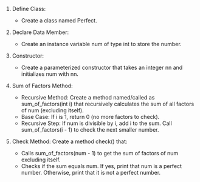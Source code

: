 1. Define Class:
    - Create a class named Perfect.

2. Declare Data Member:
    - Create an instance variable num of type int to store the number.

3. Constructor:
    - Create a parameterized constructor that takes an integer nn and initializes num with nn.

4. Sum of Factors Method:
   - Recursive Method: Create a method named/called as sum_of_factors(int i) that recursively calculates the sum of all factors of num (excluding itself).
   - Base Case: If i is 1, return 0 (no more factors to check).
   - Recursive Step: If num is divisible by i, add i to the sum. Call sum_of_factors(i - 1) to check the next smaller number.

5. Check Method: Create a method check() that:
   - Calls sum_of_factors(num - 1) to get the sum of factors of num excluding itself.
   - Checks if the sum equals num. If yes, print that num is a perfect number. Otherwise, print that it is not a perfect number.
